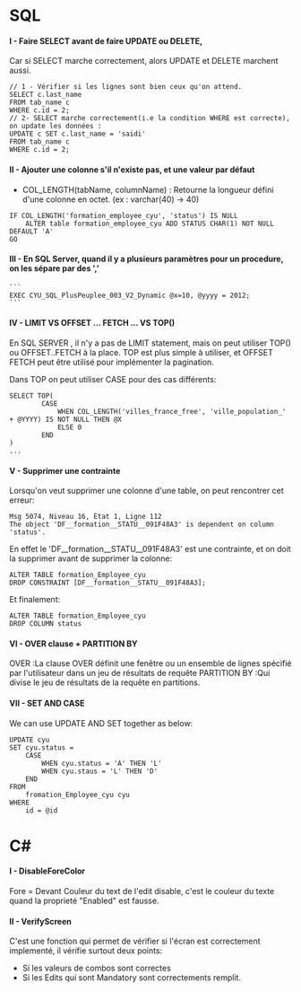 
# SQL
#### I - Faire SELECT avant de faire UPDATE ou DELETE,
Car si SELECT marche correctement, alors UPDATE et DELETE marchent aussi.

```
// 1 - Vérifier si les lignes sont bien ceux qu'on attend.
SELECT c.last_name
FROM tab_name c
WHERE c.id = 2;
// 2- SELECT marche correctement(i.e la condition WHERE est correcte), on update les données : 
UPDATE c SET c.last_name = 'saidi'
FROM tab_name c
WHERE c.id = 2;
```

#### II - Ajouter une colonne s'il n'existe pas, et une valeur par défaut
- COL_LENGTH(tabName, columnName) : Retourne la longueur défini d'une colonne en octet. (ex : varchar(40) -> 40)
```
IF COL_LENGTH('formation_employee_cyu', 'status') IS NULL
    ALTER table formation_employee_cyu ADD STATUS CHAR(1) NOT NULL DEFAULT 'A'
GO
``` 

#### III - En SQL Server, quand il y a plusieurs paramètres pour un procedure, on les sépare par des ','
    ```
    EXEC CYU_SQL_PlusPeuplee_003_V2_Dynamic @x=10, @yyyy = 2012;
    ```
#### IV - LIMIT VS OFFSET ... FETCH ... VS TOP()
En SQL SERVER , il n'y a pas de LIMIT statement,
mais on peut utiliser TOP() ou OFFSET..FETCH à la place.
TOP est plus simple à utiliser, et OFFSET FETCH peut être utilisé pour implémenter la pagination.

Dans TOP on peut utiliser CASE pour des cas différents:
```
SELECT TOP(
		CASE
			WHEN COL_LENGTH('villes_france_free', 'ville_population_' + @YYYY) IS NOT NULL THEN @X
			ELSE 0
		END
)
...
```

#### V - Supprimer une contrainte
Lorsqu'on veut supprimer une colonne d'une table, on peut rencontrer cet erreur:
```
Msg 5074, Niveau 16, État 1, Ligne 112
The object 'DF__formation__STATU__091F48A3' is dependent on column 'status'.
```
En effet le 'DF__formation__STATU__091F48A3' est une contrainte, et on doit la supprimer avant de supprimer la colonne:
```
ALTER TABLE formation_Employee_cyu
DROP CONSTRAINT [DF__formation__STATU__091F48A3];
```
Et finalement:
```
ALTER TABLE formation_Employee_cyu
DROP COLUMN status
```

#### VI - OVER clause + PARTITION BY
OVER            :La clause OVER définit une fenêtre ou un ensemble de lignes spécifié par l'utilisateur dans un jeu de résultats de requête
PARTITION BY    :Qui divise le jeu de résultats de la requête en partitions.

#### VII - SET AND CASE
We can use UPDATE AND SET together as below:
```
UPDATE cyu
SET cyu.status = 
    CASE
        WHEN cyu.status = 'A' THEN 'L'
        WHEN cyu.staus = 'L' THEN 'D'
    END
FROM
    fromation_Employee_cyu cyu
WHERE 
    id = @id
```

# C#
#### I - DisableForeColor
Fore = Devant
Couleur du text de l'edit disable, c'est le couleur du texte quand la proprieté "Enabled" est fausse.

#### II - VerifyScreen
C'est une fonction qui permet de vérifier si l'écran est correctement implementé, il vérifie surtout deux points:
- Si les valeurs de combos sont correctes
- Si les Edits qui sont Mandatory sont correctements remplit.

    
